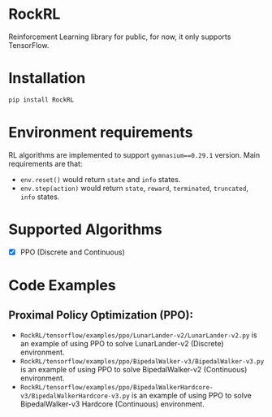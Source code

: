 # RockRL
Reinforcement Learning library for public, for now, it only supports TensorFlow.

# Installation
```bash
pip install RockRL
```

# Environment requirements
RL algorithms are implemented to support `gymnasium==0.29.1` version. Main requirements are that:
- `env.reset()` would return `state` and `info` states.
- `env.step(action)` would return `state`, `reward`, `terminated`, `truncated`, `info` states.

# Supported Algorithms
- [x] PPO (Discrete and Continuous)

# Code Examples
## Proximal Policy Optimization (PPO):
- ```RockRL/tensorflow/examples/ppo/LunarLander-v2/LunarLander-v2.py``` is an example of using PPO to solve LunarLander-v2 (Discrete) environment.
- ```RockRL/tensorflow/examples/ppo/BipedalWalker-v3/BipedalWalker-v3.py``` is an example of using PPO to solve BipedalWalker-v2 (Continuous) environment.
- ```RockRL/tensorflow/examples/ppo/BipedalWalkerHardcore-v3/BipedalWalkerHardcore-v3.py``` is an example of using PPO to solve BipedalWalker-v3 Hardcore (Continuous) environment.
